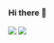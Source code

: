 ### Hi there 👋


<img align="center" src="https://github-readme-stats.vercel.app/api/top-langs/?username=abhishekmittal15&theme=merko&count_private=true" />
<img align="center"src="https://github-readme-stats.vercel.app/api?username=abhishekmittal15&show_icons=true&theme=merko&count_private=true" />

<!--
**abhishekmittal15/abhishekmittal15** is a ✨ _special_ ✨ repository because its `README.md` (this file) appears on your GitHub profile.

Here are some ideas to get you started:

- 🔭 I’m currently working on ...
- 🌱 I’m currently learning ...
- 👯 I’m looking to collaborate on ...
- 🤔 I’m looking for help with ...
- 💬 Ask me about ...
- 📫 How to reach me: ...
- 😄 Pronouns: ...
- ⚡ Fun fact: ...
-->
